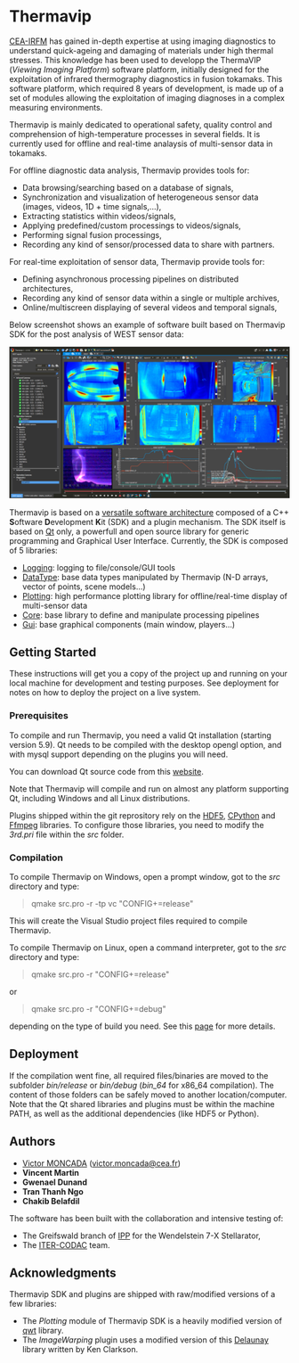 
# Thermavip

[CEA-IRFM](http://irfm.cea.fr/en/index.php) has gained in-depth expertise at using imaging diagnostics to understand quick-ageing and damaging of materials under high thermal stresses. This knowledge has been used to developp the ThermaVIP (*Viewing Imaging Platform*) software platform, initially designed for the exploitation of infrared thermography diagnostics in fusion tokamaks. This software platform, which required 8 years of development, is made up of a set of modules allowing the exploitation of imaging diagnoses in a complex measuring environments.

Thermavip is mainly dedicated to operational safety, quality control and comprehension of high-temperature processes in several fields. It is currently used for offline and real-time analaysis of multi-sensor data in tokamaks.

For offline diagnostic data analysis, Thermavip provides tools for:

* Data browsing/searching based on a database of signals,
* Synchronization and visualization of heterogeneous sensor data (images, videos, 1D + time signals,...),
* Extracting statistics within videos/signals,
* Applying predefined/custom processings to videos/signals,
* Performing signal fusion processings,
* Recording any kind of sensor/processed data to share with partners.

For real-time exploitation of sensor data, Thermavip provide tools for:

* Defining asynchronous processing pipelines on distributed architectures,
* Recording any kind of sensor data within a single or multiple archives,
* Online/multiscreen displaying of several videos and temporal signals,

Below screenshot shows an example of software built based on Thermavip SDK for the post analysis of WEST sensor data:

![Thermavip](docs/images/thermavip.png)

Thermavip is based on a [versatile software architecture](docs/architecture.md) composed of a C++  **S**oftware **D**evelopment  **K**it (SDK) and a plugin mechanism.
The SDK itself is based on [Qt](https://www.qt.io) only, a powerfull and open source library for generic programming and Graphical User Interface. Currently, the SDK is composed of 5 libraries:

-	[Logging](docs/logging.md): logging to file/console/GUI tools
-	[DataType](docs/datatypes.md): base data types manipulated by Thermavip (N-D arrays, vector of points, scene models...)
-	[Plotting](docs/plotting.md): high performance plotting library for offline/real-time display of multi-sensor data
-	[Core](docs/core.md): base library to define and manipulate processing pipelines
-	[Gui](docs/gui.md): base graphical components (main window, players...)


## Getting Started

These instructions will get you a copy of the project up and running on your local machine for development and testing purposes. See deployment for notes on how to deploy the project on a live system.

### Prerequisites

To compile and run Thermavip, you need a valid Qt installation (starting version 5.9).
Qt needs to be compiled with the desktop opengl option, and with mysql support depending on the plugins you will need.

You can download Qt source code from this [website](https://download.qt.io/archive/qt/).

Note that Thermavip will compile and run on almost any platform supporting Qt, including Windows and all Linux distributions.

Plugins shipped within the git reprository rely on the [HDF5](https://www.hdfgroup.org/solutions/hdf5/), [CPython](https://github.com/python/cpython) and [Ffmpeg](https://ffmpeg.org/) libraries. 
To configure those libraries, you need to modify the *3rd.pri* file within the *src* folder.

### Compilation

To compile Thermavip on Windows, open a prompt window, got to the *src* directory and type:

> qmake src.pro -r -tp vc "CONFIG+=release"


This will create the Visual Studio project files required to compile Thermavip.

To compile Thermavip on Linux, open a command interpreter, got to the *src* directory and type:

> qmake src.pro -r "CONFIG+=release"

or 

> qmake src.pro -r "CONFIG+=debug"

depending on the type of build you need.
See this [page](docs/compilation.md) for more details.

## Deployment

If the compilation went fine, all required files/binaries are moved to the subfolder *bin/release* or *bin/debug* (*bin_64* for x86_64 compilation). The content of those folders can be safely moved to another location/computer. Note that the Qt shared libraries and plugins must be within the machine PATH, as well as the additional dependencies (like HDF5 or Python).


## Authors

* [Victor MONCADA](mailto:victor.moncada@cea.fr) (victor.moncada@cea.fr)
* **Vincent Martin**
* **Gwenael Dunand**
* **Tran Thanh Ngo**
* **Chakib Belafdil**

The software has been built with the collaboration and intensive testing of:

* The Greifswald branch of [IPP](https://www.ipp.mpg.de/w7x) for the Wendelstein 7-X Stellarator,
* The [ITER-CODAC](https://www.iter.org/mach/Codac) team.

## Acknowledgments

Thermavip SDK and plugins are shipped with raw/modified versions of a few libraries:

* The *Plotting* module of Thermavip SDK is a heavily modified version of [qwt](https://qwt.sourceforge.io/) library.
* The *ImageWarping* plugin uses a modified version of this [Delaunay](https://github.com/paulzfm/MSTSolver/tree/master/delaunay) library written by Ken Clarkson.
